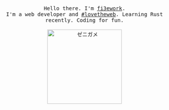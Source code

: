 <p align="center">
  <samp>Hello there. I'm <a href="https://me.fi3ework.pro" target="_blank" rel="noopener">fi3ework</a>.<br />I'm a web developer and <a href="https://twitter.com/hashtag/lovetheweb" target="_blank" rel="noopener">#lovetheweb</a>. Learning Rust recently. Coding for fun.</samp>
  <br />
  <br />
  <img src="https://user-images.githubusercontent.com/12322740/90970983-f5edf580-e53d-11ea-9fff-64a71103f663.gif" width="200" alt="ゼニガメ" />
</p>

